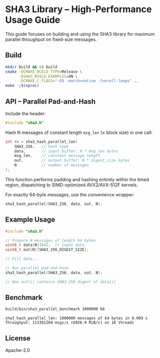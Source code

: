 # SHA3 Library – High-Performance Usage Guide

This guide focuses on building and using the SHA3 library for maximum parallel throughput on fixed-size messages.

## Build

```bash
mkdir build && cd build
cmake -DCMAKE_BUILD_TYPE=Release \
      -DSHA3_BUILD_EXAMPLES=ON \
      -DCMAKE_C_FLAGS="-O3 -march=native -funroll-loops" ..
make -j$(nproc)
```

## API – Parallel Pad-and-Hash

Include the header:
```c
#include "sha3.h"
```

Hash N messages of constant length `msg_len` (≤ block size) in one call:
```c
int rc = sha3_hash_parallel_len(
    SHA3_256,   // hash type
    data,       // input buffer: N * msg_len bytes
    msg_len,    // constant message length
    out,        // output buffer: N * digest_size bytes
    N           // number of messages
);
```
This function performs padding and hashing entirely within the timed region, dispatching to SIMD-optimized AVX2/AVX-512F kernels.

For exactly 64-byte messages, use the convenience wrapper:
```c
sha3_hash_parallel(SHA3_256, data, out, N);
```

## Example Usage

```c
#include "sha3.h"

// Prepare N messages of length 64 bytes
uint8_t data[N][64];  // input data
uint8_t out[N][SHA3_256_DIGEST_SIZE];

// Fill data...

// Run parallel pad-and-hash
sha3_hash_parallel(SHA3_256, data, out, N);

// Now out[i] contains SHA3-256 digest of data[i]
```

## Benchmark

```bash
build/bin/sha3_parallel_benchmark 1000000 64
```

```text
sha3_hash_parallel_len: 1000000 messages of 64 bytes in 0.009 s
Throughput: 113391284 msgs/s (6920.9 MiB/s) on 16 threads
```

## License

Apache-2.0